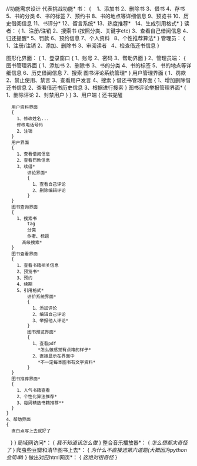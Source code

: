 //功能需求设计 代表挑战功能*
书：
{
    1、添加书
    2、删除书
    3、借书
    4、存书
    5、书的分类
    6、书的标签
    7、预约书
    8、书的地点等详细信息
    9、预览书
    10、历史借阅信息
    11、书评分*
    12、留言系统*
    13、热度推荐*
    14、生成引用格式*
}
读者：
{
    1、注册/注销
    2、搜索书 (按照分类、关键字etc)
    3、查看自己借阅信息
    4、归还提醒*
    5、罚款
    6、预约信息
    7、个人资料
    8、个性推荐算法*
}
管理员：
{
    1、注册/注销
    2、添加、删除书
    3、审阅读者
    4、检查借还书信息
}

图形化界面：
{ 
    1、登录窗口
    {
      1、账号
      2、密码
      3、帮助界面
    }
    2、管理员端：
    {
      图书管理界面
      {
        1、添加书
        2、删除书
        3、书的分类
        4、书的标签
        5、书的地点等详细信息
        6、历史借阅信息
        7、搜索
          图书评论系统管理*
      }
      用户管理界面
      {
        1、罚款
        2、禁止使用、禁言
        3、查看用户发言
        4、搜索
      }
      借还书管理界面
      {
        1、增加删除借还书信息
        2、查看借还书历史信息
        3、根据进行搜索
      }
      图书评论举报管理界面*
      {
          1、删除评论
          2、封禁用户
      }
    }
    3、用户端
    {
      还书提醒

      用户资料界面
      {
        1、修改姓名...
        修改电话号码
        2、注销
      }
      用户界面
      {
        1、查看借阅信息
        2、查看罚款信息
        3、续借*
            评论界面*
            {
              1、查看自己评论
              2、删除编辑评论
            }
      }
      图书查询界面
      {
        1、搜索书
            tag
            分类
            作者、标题
          高级搜索*
      }
      图书查看界面
      {
        1、查看书籍相关信息
        2、预览书*
        3、预约
        4、续期
        5、引用格式*
            评价系统界面*
            {
              1、添加评论
              2、编辑自己评论
              3、举报他人评论*
            }
            图书预览界面*
            {
              1、查看pdf
                *怎么做感觉有点难的样子*
              2、直接显示在界面中
                *不一定每本图书有文字资料*
            }
      }
      图书推荐界面*
      {
        1、人气书籍查看
        2、个性化算法推荐*
        3、每周精选书籍推荐**
      }
    }
    4、帮助界面
    {
      直白点写上去就好了
    }
}
局域网访问*：
{
 *我不知道该怎么做*
}
整合音乐播放器*：
{
*怎么想都太奇怪了*
}
爬虫些豆瓣和清华图书上去*：
{
*为什么不直接选第六道题(大概因为python会简单)*
}
做出对应html网页*：
{
*这绝对很奇怪*
}
